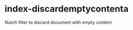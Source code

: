 index-discardemptycontenta
==========================

Nutch filter to discard document with empty content
